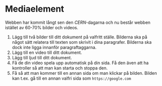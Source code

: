 # Mediaelement

Webben har kommit långt sen den _CERN_-dagarna och nu består webben istället av 60-70% bilder och videos.

1. Lägg till två bilder till ditt dokument på valfritt ställe. Bilderna ska på något sätt relatera till texten som skrivit i dina paragrafer. Bilderna ska dock inte ligga innanför paragraftaggarna.
2. Lägg till en video till ditt dokument. 
3. Lägg till ljud till ditt dokument.
4. Få de din video spela upp automatisk på din sida. Få den även att ha kontroller så att man kan starta och stoppa den.
5. Få så att man kommer till en annan sida om man klickar på bilden. Bilden kan t.ex. gå till en annan valfri sida som `https://google.com`